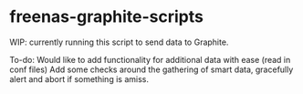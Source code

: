# freenas-graphite-scripts

WIP: currently running this script to send data to Graphite.

To-do:
  Would like to add functionality for additional data with ease (read in conf files)
  Add some checks around the gathering of smart data, gracefully alert and abort if something is amiss.
